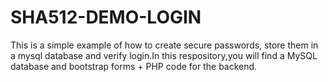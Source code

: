 # SHA512-DEMO-LOGIN
This is a simple example of how to create secure passwords, store them in a mysql database and verify login.In this respository,you will find a MySQL database and bootstrap forms + PHP code for the backend.
